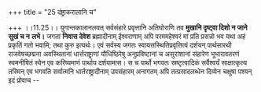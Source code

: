 +++
title = "25 दंष्ट्राकरालानि च"

+++
।।11.25।। युगान्तकालानलवत् सर्वसंहारे प्रवृत्तानि अतिघोराणि तव **मुखानि
दृष्ट्वा दिशो न जाने सुखं च न** **लभे।** जगतां **निवास देवेश**
ब्रह्मादीनाम् ईश्वराणाम् अपि परममहेश्वरं मां प्रति प्रसन्नो भव यथा अहं
प्रकृतिं गतो भवामि; तथा कुरु इत्यर्थः। एवं सर्वस्य जगतः
स्वायत्तस्थितिप्रवृत्तित्वं दर्शयन् पार्थसारथी राजवेषच्छद्मना
अवस्थितानां धार्त्तराष्ट्राणां यौधिष्ठिरेषु अनुप्रविष्टानां च
असुरांशानां संहारेण भूभारावतरणं स्वमनीषितं स्वेन एव करिष्यमाणं पार्थाय
दर्शयामास। स च पार्थो भगवतः स्रष्टृत्वादिकं सर्वैश्वर्यं साक्षात्कृत्य
तस्मिन् एव भगवति सर्वात्मनि धार्तराष्ट्रादीनाम् उपसंहारम् अनागतम् अपि
तत्प्रसादलब्धेन दिव्येन चक्षुषा पश्यन् इदं प्रोवाच --
